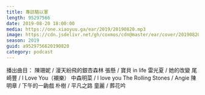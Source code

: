 ```yaml
---
title: 專訪駱以軍
length: 95297566
date: 2019-08-20 18:00:00
media: https://one.xiaoyuu.ga/ear/2019/20190820.mp3
image: https://cdn.jsdelivr.net/gh/coxmos/cdn@master/ear/cover/20190820.jpeg
season: 2019
guid: a9529756620190820
category: podcast
---
```


播出曲目：
陳珊妮 / 漫天紛飛的銀杏森林
張懸 / 寶貝 in life
雷光夏 / 她的改變
尾崎豐 / I Love You（襯樂）
中森明菜 / I love you
The Rolling Stones / Angie
陳明章 / 下午的一齣戲
朴樹 / 平凡之路
童麗 / 葬花吟


